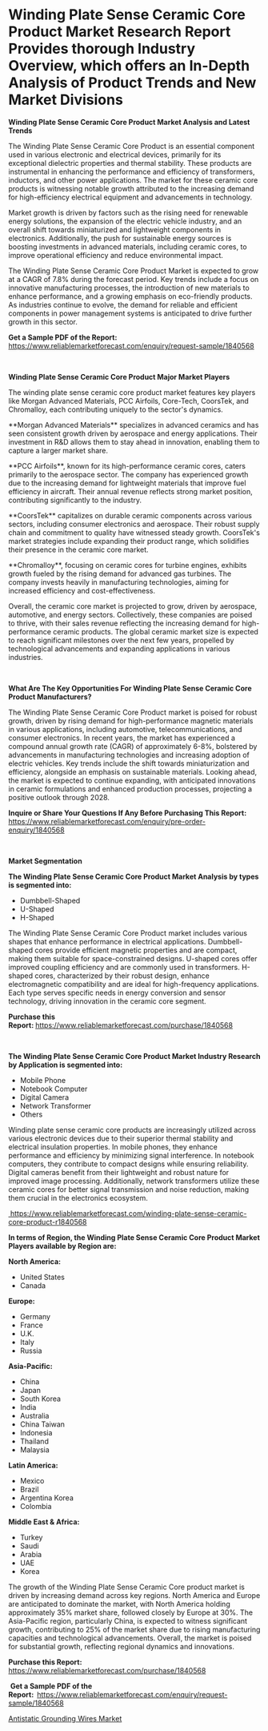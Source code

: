 <p><h1>Winding Plate Sense Ceramic Core Product Market Research Report Provides thorough Industry Overview, which offers an In-Depth Analysis of Product Trends and New Market Divisions</h1></p><p><strong>Winding Plate Sense Ceramic Core Product Market Analysis and Latest Trends</strong></p>
<p><p>The Winding Plate Sense Ceramic Core Product is an essential component used in various electronic and electrical devices, primarily for its exceptional dielectric properties and thermal stability. These products are instrumental in enhancing the performance and efficiency of transformers, inductors, and other power applications. The market for these ceramic core products is witnessing notable growth attributed to the increasing demand for high-efficiency electrical equipment and advancements in technology.</p><p>Market growth is driven by factors such as the rising need for renewable energy solutions, the expansion of the electric vehicle industry, and an overall shift towards miniaturized and lightweight components in electronics. Additionally, the push for sustainable energy sources is boosting investments in advanced materials, including ceramic cores, to improve operational efficiency and reduce environmental impact.</p><p>The Winding Plate Sense Ceramic Core Product Market is expected to grow at a CAGR of 7.8% during the forecast period. Key trends include a focus on innovative manufacturing processes, the introduction of new materials to enhance performance, and a growing emphasis on eco-friendly products. As industries continue to evolve, the demand for reliable and efficient components in power management systems is anticipated to drive further growth in this sector.</p></p>
<p><strong>Get a Sample PDF of the Report:&nbsp;</strong> <a href="https://www.reliablemarketforecast.com/enquiry/request-sample/1840568?utm_campaign=2441&utm_medium=2&utm_source=Github&utm_content=ia&utm_term=13022025&utm_id=winding-plate-sense-ceramic-core-product">https://www.reliablemarketforecast.com/enquiry/request-sample/1840568</a></p>
<p>&nbsp;</p>
<p><strong>Winding Plate Sense Ceramic Core Product Major Market Players</strong></p>
<p><p>The winding plate sense ceramic core product market features key players like Morgan Advanced Materials, PCC Airfoils, Core-Tech, CoorsTek, and Chromalloy, each contributing uniquely to the sector's dynamics.</p><p>**Morgan Advanced Materials** specializes in advanced ceramics and has seen consistent growth driven by aerospace and energy applications. Their investment in R&D allows them to stay ahead in innovation, enabling them to capture a larger market share.</p><p>**PCC Airfoils**, known for its high-performance ceramic cores, caters primarily to the aerospace sector. The company has experienced growth due to the increasing demand for lightweight materials that improve fuel efficiency in aircraft. Their annual revenue reflects strong market position, contributing significantly to the industry.</p><p>**CoorsTek** capitalizes on durable ceramic components across various sectors, including consumer electronics and aerospace. Their robust supply chain and commitment to quality have witnessed steady growth. CoorsTek's market strategies include expanding their product range, which solidifies their presence in the ceramic core market.</p><p>**Chromalloy**, focusing on ceramic cores for turbine engines, exhibits growth fueled by the rising demand for advanced gas turbines. The company invests heavily in manufacturing technologies, aiming for increased efficiency and cost-effectiveness.</p><p>Overall, the ceramic core market is projected to grow, driven by aerospace, automotive, and energy sectors. Collectively, these companies are poised to thrive, with their sales revenue reflecting the increasing demand for high-performance ceramic products. The global ceramic market size is expected to reach significant milestones over the next few years, propelled by technological advancements and expanding applications in various industries.</p></p>
<p>&nbsp;</p>
<p><strong>What Are The Key Opportunities For Winding Plate Sense Ceramic Core Product Manufacturers?</strong></p>
<p><p>The Winding Plate Sense Ceramic Core Product market is poised for robust growth, driven by rising demand for high-performance magnetic materials in various applications, including automotive, telecommunications, and consumer electronics. In recent years, the market has experienced a compound annual growth rate (CAGR) of approximately 6-8%, bolstered by advancements in manufacturing technologies and increasing adoption of electric vehicles. Key trends include the shift towards miniaturization and efficiency, alongside an emphasis on sustainable materials. Looking ahead, the market is expected to continue expanding, with anticipated innovations in ceramic formulations and enhanced production processes, projecting a positive outlook through 2028.</p></p>
<p><strong>Inquire or Share Your Questions If Any Before Purchasing This Report:</strong> <a href="https://www.reliablemarketforecast.com/enquiry/pre-order-enquiry/1840568?utm_campaign=2441&utm_medium=2&utm_source=Github&utm_content=ia&utm_term=13022025&utm_id=winding-plate-sense-ceramic-core-product">https://www.reliablemarketforecast.com/enquiry/pre-order-enquiry/1840568</a></p>
<p>&nbsp;</p>
<p><strong>Market Segmentation</strong></p>
<p><strong>The Winding Plate Sense Ceramic Core Product Market Analysis by types is segmented into:</strong></p>
<p><ul><li>Dumbbell-Shaped</li><li>U-Shaped</li><li>H-Shaped</li></ul></p>
<p><p>The Winding Plate Sense Ceramic Core Product market includes various shapes that enhance performance in electrical applications. Dumbbell-shaped cores provide efficient magnetic properties and are compact, making them suitable for space-constrained designs. U-shaped cores offer improved coupling efficiency and are commonly used in transformers. H-shaped cores, characterized by their robust design, enhance electromagnetic compatibility and are ideal for high-frequency applications. Each type serves specific needs in energy conversion and sensor technology, driving innovation in the ceramic core segment.</p></p>
<p><strong>Purchase this Report:&nbsp;</strong><a href="https://www.reliablemarketforecast.com/purchase/1840568?utm_campaign=2441&utm_medium=2&utm_source=Github&utm_content=ia&utm_term=13022025&utm_id=winding-plate-sense-ceramic-core-product">https://www.reliablemarketforecast.com/purchase/1840568</a></p>
<p>&nbsp;</p>
<p><strong>The Winding Plate Sense Ceramic Core Product Market Industry Research by Application is segmented into:</strong></p>
<p><ul><li>Mobile Phone</li><li>Notebook Computer</li><li>Digital Camera</li><li>Network Transformer</li><li>Others</li></ul></p>
<p><p>Winding plate sense ceramic core products are increasingly utilized across various electronic devices due to their superior thermal stability and electrical insulation properties. In mobile phones, they enhance performance and efficiency by minimizing signal interference. In notebook computers, they contribute to compact designs while ensuring reliability. Digital cameras benefit from their lightweight and robust nature for improved image processing. Additionally, network transformers utilize these ceramic cores for better signal transmission and noise reduction, making them crucial in the electronics ecosystem.</p></p>
<p><a href="https://www.reliablemarketforecast.com/winding-plate-sense-ceramic-core-product-r1840568?utm_campaign=2441&utm_medium=2&utm_source=Github&utm_content=ia&utm_term=13022025&utm_id=winding-plate-sense-ceramic-core-product">&nbsp;https://www.reliablemarketforecast.com/winding-plate-sense-ceramic-core-product-r1840568</a></p>
<p><strong>In terms of Region, the Winding Plate Sense Ceramic Core Product Market Players available by Region are:</strong></p>
<p>
    <p> <strong> North America: </strong>
        <ul>
            <li>United States</li>
            <li>Canada</li>
        </ul>
        </p> 
    <p> <strong> Europe: </strong>
        <ul>
            <li>Germany</li>
            <li>France</li>
            <li>U.K.</li>
            <li>Italy</li>
            <li>Russia</li>
        </ul>
        </p> 
    <p> <strong> Asia-Pacific: </strong>
        <ul>
            <li>China</li>
            <li>Japan</li>
            <li>South Korea</li>
            <li>India</li>
            <li>Australia</li>
            <li>China Taiwan</li>
            <li>Indonesia</li>
            <li>Thailand</li>
            <li>Malaysia</li>
        </ul>
        </p> 
    <p> <strong> Latin America: </strong>
        <ul>
            <li>Mexico</li>
            <li>Brazil</li>
            <li>Argentina Korea</li>
            <li>Colombia</li>
        </ul>
        </p> 
    <p> <strong> Middle East & Africa: </strong>
        <ul>
            <li>Turkey</li>
            <li>Saudi</li>
            <li>Arabia</li>
            <li>UAE</li>
            <li>Korea</li>
        </ul>
    </p>
    </p>
<p><p>The growth of the Winding Plate Sense Ceramic Core product market is driven by increasing demand across key regions. North America and Europe are anticipated to dominate the market, with North America holding approximately 35% market share, followed closely by Europe at 30%. The Asia-Pacific region, particularly China, is expected to witness significant growth, contributing to 25% of the market share due to rising manufacturing capacities and technological advancements. Overall, the market is poised for substantial growth, reflecting regional dynamics and innovations.</p></p>
<p><strong>Purchase this Report: </strong><a href="https://www.reliablemarketforecast.com/purchase/1840568?utm_campaign=2441&utm_medium=2&utm_source=Github&utm_content=ia&utm_term=13022025&utm_id=winding-plate-sense-ceramic-core-product">https://www.reliablemarketforecast.com/purchase/1840568</a></p>
<p>&nbsp;<strong>Get a Sample PDF of the Report:&nbsp;&nbsp;</strong><a href="https://www.reliablemarketforecast.com/enquiry/request-sample/1840568?utm_campaign=2441&utm_medium=2&utm_source=Github&utm_content=ia&utm_term=13022025&utm_id=winding-plate-sense-ceramic-core-product">https://www.reliablemarketforecast.com/enquiry/request-sample/1840568</a></p>
<p><strong></strong></p>
<p><p><a href="https://github.com/bolalfredia7777/Market-Research-Report-List-1/blob/main/antistatic-grounding-wires-market.md?utm_campaign=2441&utm_medium=2&utm_source=Github&utm_content=ia&utm_term=13022025&utm_id=winding-plate-sense-ceramic-core-product">Antistatic Grounding Wires Market</a></p></p>